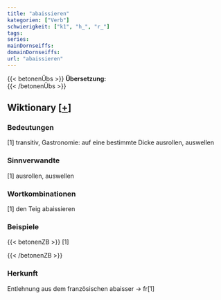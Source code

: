 ```yaml
---
title: "abaissieren"
kategorien: ["Verb"]
schwierigkeit: ["k1", "h_", "r_"]
tags:
series:
mainDornseiffs:
domainDornseiffs:
url: "abaissieren"
---
```


{{< betonenÜbs >}}
**Übersetzung:**  
{{< /betonenÜbs >}}

## Wiktionary [[+](https://de.wiktionary.org/wiki/abaissieren)]

### Bedeutungen
[1] transitiv, Gastronomie: auf eine bestimmte Dicke ausrollen, auswellen  

### Sinnverwandte
[1] ausrollen, auswellen  

### Wortkombinationen
[1] den Teig abaissieren  

### Beispiele
{{< betonenZB >}}
[1]  

{{< /betonenZB >}}
### Herkunft
Entlehnung aus dem französischen abaisser → fr[1]  


